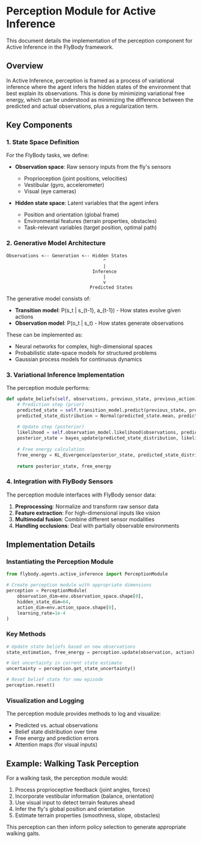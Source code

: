 # Perception Module for Active Inference

This document details the implementation of the perception component for Active Inference in the FlyBody framework.

## Overview

In Active Inference, perception is framed as a process of variational inference where the agent infers the hidden states of the environment that best explain its observations. This is done by minimizing variational free energy, which can be understood as minimizing the difference between the predicted and actual observations, plus a regularization term.

## Key Components

### 1. State Space Definition

For the FlyBody tasks, we define:

- **Observation space**: Raw sensory inputs from the fly's sensors
  - Proprioception (joint positions, velocities)
  - Vestibular (gyro, accelerometer)
  - Visual (eye cameras)
  
- **Hidden state space**: Latent variables that the agent infers
  - Position and orientation (global frame)
  - Environmental features (terrain properties, obstacles)
  - Task-relevant variables (target position, optimal path)

### 2. Generative Model Architecture

```
Observations <-- Generation <-- Hidden States
                                    ^
                                    |
                                Inference
                                    |
                                    v
                               Predicted States
```

The generative model consists of:

- **Transition model**: P(s_t | s_{t-1}, a_{t-1}) - How states evolve given actions
- **Observation model**: P(o_t | s_t) - How states generate observations

These can be implemented as:
- Neural networks for complex, high-dimensional spaces
- Probabilistic state-space models for structured problems
- Gaussian process models for continuous dynamics

### 3. Variational Inference Implementation

The perception module performs:

```python
def update_beliefs(self, observations, previous_state, previous_action):
    # Prediction step (prior)
    predicted_state = self.transition_model.predict(previous_state, previous_action)
    predicted_state_distribution = Normal(predicted_state.mean, predicted_state.variance)
    
    # Update step (posterior)
    likelihood = self.observation_model.likelihood(observations, predicted_state)
    posterior_state = bayes_update(predicted_state_distribution, likelihood)
    
    # Free energy calculation
    free_energy = KL_divergence(posterior_state, predicted_state_distribution) - log_likelihood
    
    return posterior_state, free_energy
```

### 4. Integration with FlyBody Sensors

The perception module interfaces with FlyBody sensor data:

1. **Preprocessing**: Normalize and transform raw sensor data
2. **Feature extraction**: For high-dimensional inputs like vision
3. **Multimodal fusion**: Combine different sensor modalities
4. **Handling occlusions**: Deal with partially observable environments

## Implementation Details

### Instantiating the Perception Module

```python
from flybody.agents.active_inference import PerceptionModule

# Create perception module with appropriate dimensions
perception = PerceptionModule(
    observation_dim=env.observation_space.shape[0],
    hidden_state_dim=64,
    action_dim=env.action_space.shape[0],
    learning_rate=1e-4
)
```

### Key Methods

```python
# Update state beliefs based on new observations
state_estimation, free_energy = perception.update(observation, action)

# Get uncertainty in current state estimate
uncertainty = perception.get_state_uncertainty()

# Reset belief state for new episode
perception.reset()
```

### Visualization and Logging

The perception module provides methods to log and visualize:

- Predicted vs. actual observations
- Belief state distribution over time
- Free energy and prediction errors
- Attention maps (for visual inputs)

## Example: Walking Task Perception

For a walking task, the perception module would:

1. Process proprioceptive feedback (joint angles, forces)
2. Incorporate vestibular information (balance, orientation)
3. Use visual input to detect terrain features ahead
4. Infer the fly's global position and orientation
5. Estimate terrain properties (smoothness, slope, obstacles)

This perception can then inform policy selection to generate appropriate walking gaits. 